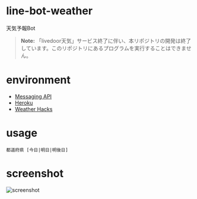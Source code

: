 # line-bot-weather

天気予報Bot

> **Note:** 「livedoor天気」サービス終了に伴い、本リポジトリの開発は終了しています。このリポジトリにあるプログラムを実行することはできません。

# environment

- [Messaging API](https://developers.line.biz/ja/docs/messaging-api/overview/)
- [Heroku](https://jp.heroku.com/)
- [Weather Hacks](http://weather.livedoor.com/weather_hacks/)

# usage

```
都道府県 [今日|明日|明後日]
```

# screenshot

![screenshot](https://user-images.githubusercontent.com/47146269/55668973-6e520900-58ac-11e9-955b-35f2c2fe29cd.png)
